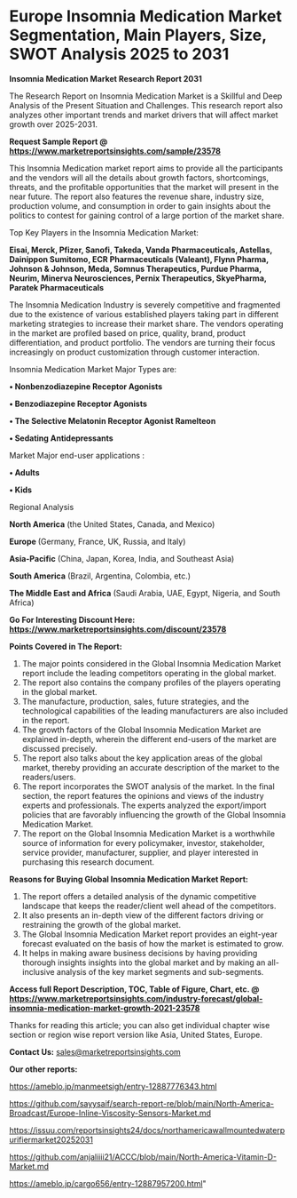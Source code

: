 # Europe Insomnia Medication Market Segmentation, Main Players, Size, SWOT Analysis 2025 to 2031

<strong>Insomnia Medication Market Research Report 2031</strong>

The Research Report on Insomnia Medication Market is a Skillful and Deep Analysis of the Present Situation and Challenges. This research report also analyzes other important trends and market drivers that will affect market growth over 2025-2031.

<strong>Request Sample Report @ <a href=https://www.marketreportsinsights.com/sample/23578>https://www.marketreportsinsights.com/sample/23578</a></strong>

This Insomnia Medication market report aims to provide all the participants and the vendors will all the details about growth factors, shortcomings, threats, and the profitable opportunities that the market will present in the near future. The report also features the revenue share, industry size, production volume, and consumption in order to gain insights about the politics to contest for gaining control of a large portion of the market share.

Top Key Players in the Insomnia Medication Market:

<strong>Eisai, Merck, Pfizer, Sanofi, Takeda, Vanda Pharmaceuticals, Astellas, Dainippon Sumitomo, ECR Pharmaceuticals (Valeant), Flynn Pharma, Johnson & Johnson, Meda, Somnus Therapeutics, Purdue Pharma, Neurim, Minerva Neurosciences, Pernix Therapeutics, SkyePharma, Paratek Pharmaceuticals</strong>

The Insomnia Medication Industry is severely competitive and fragmented due to the existence of various established players taking part in different marketing strategies to increase their market share. The vendors operating in the market are profiled based on price, quality, brand, product differentiation, and product portfolio. The vendors are turning their focus increasingly on product customization through customer interaction.

Insomnia Medication Market Major Types are:

<strong>• Nonbenzodiazepine Receptor Agonists

• Benzodiazepine Receptor Agonists

• The Selective Melatonin Receptor Agonist Ramelteon

• Sedating Antidepressants</strong>

Market Major end-user applications :

<strong>• Adults

• Kids</strong>

Regional Analysis

</u><strong><b>North America</b></strong> (the United States, Canada, and Mexico)

<strong><b>Europe </b></strong>(Germany, France, UK, Russia, and Italy)

<strong><b>Asia-Pacific</b></strong> (China, Japan, Korea, India, and Southeast Asia)

<strong><b>South America</b></strong> (Brazil, Argentina, Colombia, etc.)

<strong><b>The Middle East and Africa</b></strong> (Saudi Arabia, UAE, Egypt, Nigeria, and South Africa)

<strong>Go For Interesting Discount Here: <a href=https://www.marketreportsinsights.com/discount/23578>https://www.marketreportsinsights.com/discount/23578</a></strong>

<strong>Points Covered in The Report:</strong>
<ol>
  <li>The major points considered in the Global Insomnia Medication Market report include the leading competitors operating in the global market.</li>
  <li>The report also contains the company profiles of the players operating in the global market.</li>
  <li>The manufacture, production, sales, future strategies, and the technological capabilities of the leading manufacturers are also included in the report.</li>
  <li>The growth factors of the Global Insomnia Medication Market are explained in-depth, wherein the different end-users of the market are discussed precisely.</li>
  <li>The report also talks about the key application areas of the global market, thereby providing an accurate description of the market to the readers/users.</li>
  <li>The report incorporates the SWOT analysis of the market. In the final section, the report features the opinions and views of the industry experts and professionals. The experts analyzed the export/import policies that are favorably influencing the growth of the Global Insomnia Medication Market.</li>
  <li>The report on the Global Insomnia Medication Market is a worthwhile source of information for every policymaker, investor, stakeholder, service provider, manufacturer, supplier, and player interested in purchasing this research document.</li>
</ol>
<strong>Reasons for Buying Global Insomnia Medication Market Report:</strong>

<ol>
  <li>The report offers a detailed analysis of the dynamic competitive landscape that keeps the reader/client well ahead of the competitors.</li>
  <li>It also presents an in-depth view of the different factors driving or restraining the growth of the global market.</li>
  <li>The Global Insomnia Medication Market report provides an eight-year forecast evaluated on the basis of how the market is estimated to grow.</li>
  <li>It helps in making aware business decisions by having providing thorough insights insights into the global market and by making an all-inclusive analysis of the key market segments and sub-segments.</li>
</ol>
<strong>Access full Report Description, TOC, Table of Figure, Chart, etc. @ <a href=https://www.marketreportsinsights.com/industry-forecast/global-insomnia-medication-market-growth-2021-23578>https://www.marketreportsinsights.com/industry-forecast/global-insomnia-medication-market-growth-2021-23578</a></strong>


Thanks for reading this article; you can also get individual chapter wise section or region wise report version like Asia, United States, Europe.

<strong>Contact Us:</strong>
sales@marketreportsinsights.com

<strong>Our other reports:</strong>

<a href=https://ameblo.jp/manmeetsigh/entry-12887776343.html>https://ameblo.jp/manmeetsigh/entry-12887776343.html</a>

<a href=https://github.com/sayysaif/search-report-re/blob/main/North-America-Broadcast/Europe-Inline-Viscosity-Sensors-Market.md>https://github.com/sayysaif/search-report-re/blob/main/North-America-Broadcast/Europe-Inline-Viscosity-Sensors-Market.md</a>

<a href=https://issuu.com/reportsinsights24/docs/northamericawallmountedwaterpurifiermarket20252031>https://issuu.com/reportsinsights24/docs/northamericawallmountedwaterpurifiermarket20252031</a>

<a href=https://github.com/anjaliiii21/ACCC/blob/main/North-America-Vitamin-D-Market.md>https://github.com/anjaliiii21/ACCC/blob/main/North-America-Vitamin-D-Market.md</a>

<a href=https://ameblo.jp/cargo656/entry-12887957200.html>https://ameblo.jp/cargo656/entry-12887957200.html</a>"
